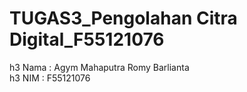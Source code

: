 # TUGAS3_Pengolahan Citra Digital_F55121076
h3 Nama : Agym Mahaputra Romy Barlianta <br>
h3 NIM  : F55121076
